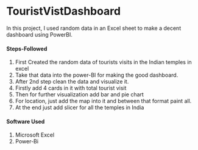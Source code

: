 # TouristVistDashboard
In this project, I used random data in an Excel sheet to make a decent dashboard using PowerBI.
#### Steps-Followed ####
1. First Created the random data of tourists visits in the Indian temples in excel
2. Take that data into the power-BI for making the good dashboard.
3. After 2nd step clean the data and visualize it.
4. Firstly add 4 cards in it with total tourist visit
5. Then for further visualization add bar and pie chart
6. For location, just add the map into it and between that format paint all.
7. At the end just add slicer for all the temples in India

#### Software Used ###
1. Microsoft Excel
2. Power-Bi
